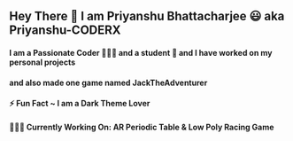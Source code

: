 
## Hey There 👋 I am Priyanshu Bhattacharjee 😃 aka Priyanshu-CODERX
#### I am a Passionate Coder 👨🏻‍💻 and a student 🤟 and I have worked on my personal projects
#### and also made one game named JackTheAdventurer

#### ⚡ Fun Fact ~ I am a Dark Theme Lover
#### 👨🏻‍💻 Currently Working On: AR Periodic Table & Low Poly Racing Game
